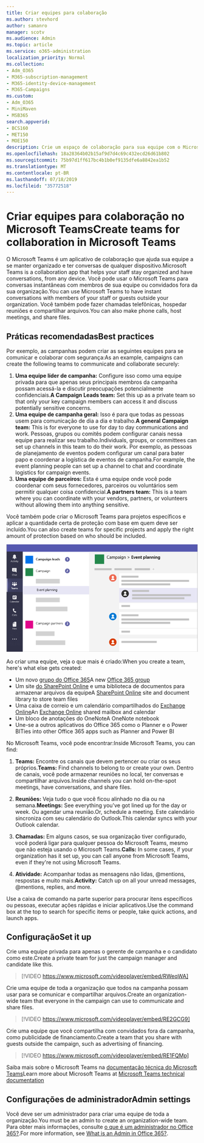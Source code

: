 ```yaml
---
title: Criar equipes para colaboração
ms.author: stevhord
author: samanro
manager: scotv
ms.audience: Admin
ms.topic: article
ms.service: o365-administration
localization_priority: Normal
ms.collection:
- Adm_O365
- M365-subscription-management
- M365-identity-device-management
- M365-Campaigns
ms.custom:
- Adm_O365
- MiniMaven
- MSB365
search.appverid:
- BCS160
- MET150
- MOE150
description: Crie um espaço de colaboração para sua equipe com o Microsoft Teams.
ms.openlocfilehash: 18a28364b02b15af9d7d4c69c432ecd26d61b802
ms.sourcegitcommit: 75b97d1ff617bc4b1b0ef9135dfe6a8842ea1b52
ms.translationtype: MT
ms.contentlocale: pt-BR
ms.lasthandoff: 07/18/2019
ms.locfileid: "35772518"
---
```

# <a name="create-teams-for-collaboration-in-microsoft-teams"></a><span data-ttu-id="9616a-103">Criar equipes para colaboração no Microsoft Teams</span><span class="sxs-lookup"><span data-stu-id="9616a-103">Create teams for collaboration in Microsoft Teams</span></span>

<span data-ttu-id="9616a-104">O Microsoft Teams é um aplicativo de colaboração que ajuda sua equipe a se manter organizado e ter conversas de qualquer dispositivo.</span><span class="sxs-lookup"><span data-stu-id="9616a-104">Microsoft Teams is a collaboration app that helps your staff stay organized and have conversations, from any device.</span></span> <span data-ttu-id="9616a-105">Você pode usar o Microsoft Teams para conversas instantâneas com membros de sua equipe ou convidados fora da sua organização.</span><span class="sxs-lookup"><span data-stu-id="9616a-105">You can use Microsoft Teams to have instant conversations with members of your staff or guests outside your organization.</span></span> <span data-ttu-id="9616a-106">Você também pode fazer chamadas telefônicas, hospedar reuniões e compartilhar arquivos.</span><span class="sxs-lookup"><span data-stu-id="9616a-106">You can also make phone calls, host meetings, and share files.</span></span>

## <a name="best-practices"></a><span data-ttu-id="9616a-107">Práticas recomendadas</span><span class="sxs-lookup"><span data-stu-id="9616a-107">Best practices</span></span>

<span data-ttu-id="9616a-108">Por exemplo, as campanhas podem criar as seguintes equipes para se comunicar e colaborar com segurança:</span><span class="sxs-lookup"><span data-stu-id="9616a-108">As an example, campaigns can create the following teams to communicate and collaborate securely:</span></span>

1. <span data-ttu-id="9616a-109">**Uma equipe líder de campanha:** Configure isso como uma equipe privada para que apenas seus principais membros da campanha possam acessá-la e discutir preocupações potencialmente confidenciais.</span><span class="sxs-lookup"><span data-stu-id="9616a-109">**A Campaign Leads team:** Set this up as a private team so that only your key campaign members can access it and discuss potentially sensitive concerns.</span></span>
2. <span data-ttu-id="9616a-110">**Uma equipe de campanha geral:** Isso é para que todas as pessoas usem para comunicação de dia a dia e trabalho.</span><span class="sxs-lookup"><span data-stu-id="9616a-110">**A general Campaign team:** This is for everyone to use for day to day communications and work.</span></span> <span data-ttu-id="9616a-111">Pessoas, grupos ou comitês podem configurar canais nessa equipe para realizar seu trabalho.</span><span class="sxs-lookup"><span data-stu-id="9616a-111">Individuals, groups, or committees can set up channels in this team to do their work.</span></span> <span data-ttu-id="9616a-112">Por exemplo, as pessoas de planejamento de eventos podem configurar um canal para bater papo e coordenar a logística de eventos de campanha.</span><span class="sxs-lookup"><span data-stu-id="9616a-112">For example, the event planning people can set up a channel to chat and coordinate logistics for campaign events.</span></span>
3. <span data-ttu-id="9616a-113">**Uma equipe de parceiros:** Esta é uma equipe onde você pode coordenar com seus fornecedores, parceiros ou voluntários sem permitir qualquer coisa confidencial.</span><span class="sxs-lookup"><span data-stu-id="9616a-113">**A partners team:** This is a team where you can coordinate with your vendors, partners, or volunteers without allowing them into anything sensitive.</span></span>

<span data-ttu-id="9616a-114">Você também pode criar o Microsoft Teams para projetos específicos e aplicar a quantidade certa de proteção com base em quem deve ser incluído.</span><span class="sxs-lookup"><span data-stu-id="9616a-114">You can also create teams for specific projects and apply the right amount of protection based on who should be included.</span></span> 

![Diagrama de uma janela do Microsoft Teams com três equipes separadas para permitir a comunicação e colaboração seguras](media/m365-democracy-teams-collab.png)

<span data-ttu-id="9616a-116">Ao criar uma equipe, veja o que mais é criado:</span><span class="sxs-lookup"><span data-stu-id="9616a-116">When you create a team, here's what else gets created:</span></span>

- <span data-ttu-id="9616a-117">Um novo [grupo do Office 365](https://docs.microsoft.com/en-us/MicrosoftTeams/office-365-groups)</span><span class="sxs-lookup"><span data-stu-id="9616a-117">A new [Office 365 group](https://docs.microsoft.com/en-us/MicrosoftTeams/office-365-groups)</span></span>
- <span data-ttu-id="9616a-118">Um site [do SharePoint Online](https://docs.microsoft.com/en-us/MicrosoftTeams/sharepoint-onedrive-interact) e uma biblioteca de documentos para armazenar arquivos da equipe</span><span class="sxs-lookup"><span data-stu-id="9616a-118">A [SharePoint Online](https://docs.microsoft.com/en-us/MicrosoftTeams/sharepoint-onedrive-interact) site and document library to store team files</span></span>
- <span data-ttu-id="9616a-119">Uma caixa de correio e um calendário compartilhados do [Exchange Online](https://docs.microsoft.com/en-us/MicrosoftTeams/exchange-teams-interact)</span><span class="sxs-lookup"><span data-stu-id="9616a-119">An [Exchange Online](https://docs.microsoft.com/en-us/MicrosoftTeams/exchange-teams-interact) shared mailbox and calendar</span></span>
- <span data-ttu-id="9616a-120">Um bloco de anotações do OneNote</span><span class="sxs-lookup"><span data-stu-id="9616a-120">A OneNote notebook</span></span>
- <span data-ttu-id="9616a-121">Une-se a outros aplicativos do Office 365 como o Planner e o Power BI</span><span class="sxs-lookup"><span data-stu-id="9616a-121">Ties into other Office 365 apps such as Planner and Power BI</span></span>

<span data-ttu-id="9616a-122">No Microsoft Teams, você pode encontrar:</span><span class="sxs-lookup"><span data-stu-id="9616a-122">Inside Microsoft Teams, you can find:</span></span>
1. <span data-ttu-id="9616a-123">**Teams:** Encontre os canais que devem pertencer ou criar os seus próprios.</span><span class="sxs-lookup"><span data-stu-id="9616a-123">**Teams:** Find channels to belong to or create your own.</span></span> <span data-ttu-id="9616a-124">Dentro de canais, você pode armazenar reuniões no local, ter conversas e compartilhar arquivos.</span><span class="sxs-lookup"><span data-stu-id="9616a-124">Inside channels you can hold on-the-spot meetings, have conversations, and share files.</span></span>

2. <span data-ttu-id="9616a-125">**Reuniões:** Veja tudo o que você ficou alinhado no dia ou na semana.</span><span class="sxs-lookup"><span data-stu-id="9616a-125">**Meetings:** See everything you've got lined up for the day or week.</span></span> <span data-ttu-id="9616a-126">Ou agendar uma reunião.</span><span class="sxs-lookup"><span data-stu-id="9616a-126">Or, schedule a meeting.</span></span> <span data-ttu-id="9616a-127">Este calendário sincroniza com seu calendário do Outlook.</span><span class="sxs-lookup"><span data-stu-id="9616a-127">This calendar syncs with your Outlook calendar.</span></span>
 
3. <span data-ttu-id="9616a-128">**Chamadas:** Em alguns casos, se sua organização tiver configurado, você poderá ligar para qualquer pessoa do Microsoft Teams, mesmo que não esteja usando o Microsoft Teams.</span><span class="sxs-lookup"><span data-stu-id="9616a-128">**Calls:** In some cases, if your organization has it set up, you can call anyone from Microsoft Teams, even if they're not using Microsoft Teams.</span></span>

4. <span data-ttu-id="9616a-129">**Atividade:** Acompanhar todas as mensagens não lidas, @mentions, respostas e muito mais.</span><span class="sxs-lookup"><span data-stu-id="9616a-129">**Activity:** Catch up on all your unread messages, @mentions, replies, and more.</span></span> 

<span data-ttu-id="9616a-130">Use a caixa de comando na parte superior para procurar itens específicos ou pessoas, executar ações rápidas e iniciar aplicativos.</span><span class="sxs-lookup"><span data-stu-id="9616a-130">Use the command box at the top to search for specific items or people, take quick actions, and launch apps.</span></span>


## <a name="set-it-up"></a><span data-ttu-id="9616a-131">Configuração</span><span class="sxs-lookup"><span data-stu-id="9616a-131">Set it up</span></span>


<span data-ttu-id="9616a-132">Crie uma equipe privada para apenas o gerente de campanha e o candidato como este.</span><span class="sxs-lookup"><span data-stu-id="9616a-132">Create a private team for just the campaign manager and candidate like this.</span></span> 

> [!VIDEO https://www.microsoft.com/videoplayer/embed/RWeqWA]

<span data-ttu-id="9616a-133">Crie uma equipe de toda a organização que todos na campanha possam usar para se comunicar e compartilhar arquivos.</span><span class="sxs-lookup"><span data-stu-id="9616a-133">Create an organization-wide team that everyone in the campaign can use to communicate and share files.</span></span>

> [!VIDEO https://www.microsoft.com/videoplayer/embed/RE2GCG9]

<span data-ttu-id="9616a-134">Crie uma equipe que você compartilha com convidados fora da campanha, como publicidade de financiamento.</span><span class="sxs-lookup"><span data-stu-id="9616a-134">Create a team that you share with guests outside the campaign, such as advertising of financing.</span></span>

> [!VIDEO https://www.microsoft.com/videoplayer/embed/RE1FQMp]

<span data-ttu-id="9616a-135">Saiba mais sobre o Microsoft Teams na [documentação técnica do Microsoft Teams](https://docs.microsoft.com/en-us/microsoftteams/microsoft-teams)</span><span class="sxs-lookup"><span data-stu-id="9616a-135">Learn more about Microsoft Teams at [Microsoft Teams technical documentation](https://docs.microsoft.com/en-us/microsoftteams/microsoft-teams)</span></span>

## <a name="admin-settings"></a><span data-ttu-id="9616a-136">Configurações de administrador</span><span class="sxs-lookup"><span data-stu-id="9616a-136">Admin settings</span></span>

<span data-ttu-id="9616a-137">Você deve ser um administrador para criar uma equipe de toda a organização.</span><span class="sxs-lookup"><span data-stu-id="9616a-137">You must be an admin to create an organization-wide team.</span></span> <span data-ttu-id="9616a-138">Para obter mais informações, consulte [o que é um administrador no Office 365?](https://support.office.com/en-us/article/what-is-an-admin-e123627e-4892-4461-b9aa-1b6d57a5cfa4?ui=en-US&rs=en-US&ad=US).</span><span class="sxs-lookup"><span data-stu-id="9616a-138">For more information, see [What is an Admin in Office 365?](https://support.office.com/en-us/article/what-is-an-admin-e123627e-4892-4461-b9aa-1b6d57a5cfa4?ui=en-US&rs=en-US&ad=US).</span></span>
  